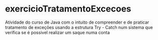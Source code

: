 # exercicioTratamentoExcecoes
Atividade do curso de Java com o intuito de compreender e de praticar tratamento de exceções usando a estrutura Try - Catch num sistema que verifica se é possivel realizar um saque numa conta
